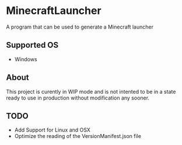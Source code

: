 # MinecraftLauncher
A program that can be used to generate a Minecraft launcher

## Supported OS
- Windows

## About
This project is curently in WIP mode and is not intented to be in a state ready to use in production without modification any sooner.

## TODO
- Add Support for Linux and OSX
- Optimize the reading of the VersionManifest.json file
